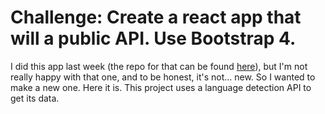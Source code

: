 # Challenge: Create a react app that will a public API. Use Bootstrap 4.

I did this app last week (the repo for that can be found [here](https://github.com/arencrg/VIvixx-T3W4-ReactWithAPI)), but I'm not really happy with that one, and to be honest, it's not... new. So I wanted to make a new one. Here it is. This project uses a language detection API to get its data.
